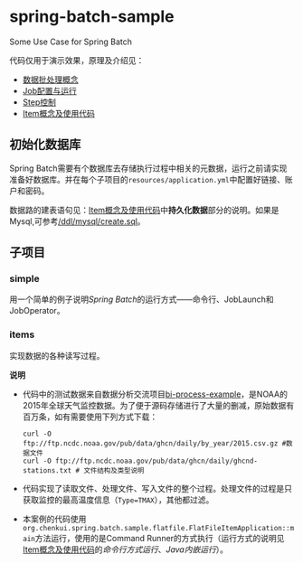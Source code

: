 # spring-batch-sample
Some Use Case for Spring Batch 

代码仅用于演示效果，原理及介绍见：
* [数据批处理概念](https://www.chkui.com/article/spring/spring_batch_introduction)
* [Job配置与运行](https://www.chkui.com/article/spring/spring_batch_job)
* [Step控制](https://www.chkui.com/article/spring/spring_batch_step)
* [Item概念及使用代码](https://www.chkui.com/article/spring/spring_batch_item_and_code_case)

## 初始化数据库

Spring Batch需要有个数据库去存储执行过程中相关的元数据，运行之前请实现准备好数据库。并在每个子项目的`resources/application.yml`中配置好链接、账户和密码。

数据路的建表语句见：[Item概念及使用代码](https://www.chkui.com/article/spring/spring_batch_item_and_code_case)中**持久化数据**部分的说明。如果是Mysql,可参考[/ddl/mysql/create.sql](https://github.com/chkui/spring-batch-sample/blob/master/ddl/mysql/create.sql)。

## 子项目

### simple

用一个简单的例子说明*Spring Batch*的运行方式——命令行、JobLaunch和JobOperator。

### items

实现数据的各种读写过程。

**说明**

* 代码中的测试数据来自数据分析交流项目[bi-process-example](https://github.com/chkui/bi-process-example)，是NOAA的2015年全球天气监控数据。为了便于源码存储进行了大量的删减，原始数据有百万条，如有需要使用下列方式下载：
	```
	curl -O ftp://ftp.ncdc.noaa.gov/pub/data/ghcn/daily/by_year/2015.csv.gz #数据文件
	curl -O ftp://ftp.ncdc.noaa.gov/pub/data/ghcn/daily/ghcnd-stations.txt # 文件结构及类型说明
	```

* 代码实现了读取文件、处理文件、写入文件的整个过程。处理文件的过程是只获取监控的最高温度信息（`Type=TMAX`），其他都过滤。

* 本案例的代码使用`org.chenkui.spring.batch.sample.flatfile.FlatFileItemApplication::main`方法运行，使用的是Command Runner的方式执行（运行方式的说明见[Item概念及使用代码](https://www.chkui.com/article/spring/spring_batch_item_and_code_case)的*命令行方式运行*、*Java内嵌运行*）。